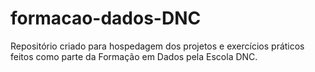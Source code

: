# formacao-dados-DNC
Repositório criado para hospedagem dos projetos e exercícios práticos feitos como parte da Formação em Dados pela Escola DNC.
